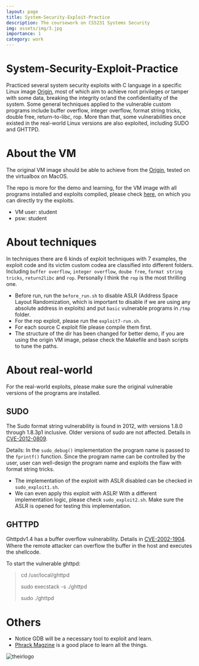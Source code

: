 ```yaml
---
layout: page
title: System-Security-Exploit-Practice
description: The coursework on CS5231 Systems Security
img: assets/img/3.jpg
importance: 1
category: work
---
```


# System-Security-Exploit-Practice
Practiced several system security exploits with C language in a specific Linux image [Origin](https://drive.google.com/file/d/16WntAiUy3R-uR8M0C4kWJUu8WNLqdfFf/view), most of which aim to achieve root privileges or tamper with some data, breaking the integrity or/and the confidentiality of the system.   Some general techniques applied to the vulnerable custom programs include buffer overflow, integer overflow, format string tricks,  double free, return-to-libc, rop.   More than that, some vulnerabilities once existed in the real-world Linux versions are also exploited, including SUDO and GHTTPD.

# About the VM
The original VM image should be able to achieve from the [Origin](https://drive.google.com/file/d/16WntAiUy3R-uR8M0C4kWJUu8WNLqdfFf/view), tested on the virtualbox on MacOS. 

The repo is more for the demo and learning, for the VM image with all programs installed and exploits compiled, please check [here](https://drive.google.com/file/d/1XL04BKWcssqwin-G9ZG-VCrRrRpBGdaj/view?usp=sharing), on which you can directly try the exploits.
* VM user: student
* psw: student

# About techniques
In techniques there are 6 kinds of exploit techniques with 7 examples, the exploit code and its victim custom codea are classified into different folders. Including `buffer overflow`, `integer overflow`, `doube free`, `format string tricks`, `return2libc` and `rop`. Personally I think the `rop` is the most thrilling one.
- Before run, run the `before_run.sh` to disable ASLR (Address Space Layout Randomization, which is important to disable if we are using any absolute address in exploits) and put `basic` vulnerable programs in `/tmp` folder.
- For the rop exploit, please run the `exploit7-run.sh`. 
- For each source C exploit file please compile them first.
- The structure of the dir has been changed for better demo, if you are using the origin VM image, pelase check the Makefile and bash scripts to tune the paths.

# About real-world
For the real-world exploits, please make sure the original vulnerable versions of the programs are installed.
## SUDO
The Sudo format string vulnerability is found in 2012, with versions 1.8.0 through 1.8.3p1 inclusive. Older versions of sudo are not affected. Details in [CVE-2012-0809](https://www.sudo.ws/security/advisories/sudo_debug/).

Details: In the `sudo_debug()` implementation the program name is passed to the `fprintf()` function. Since the program name can be controlled by the user, user can well-design the program name and exploits the flaw with format string tricks.

- The implementation of the exploit with ASLR disabled can be checked in `sudo_exploit1.sh`.
- We can even apply this exploit with ASLR! With a different implementation logic, please check `sudo_exploit2.sh`. Make sure the ASLR is opened for testing this implementation.

## GHTTPD
Ghttpdv1.4 has a buﬀer overﬂow vulnerability. Details in [CVE-2002-1904](https://nvd.nist.gov/vuln/detail/CVE-2002-1904). Where the remote attacker can overflow the buffer in the host and executes the shellcode.

To start the vulnerable ghttpd:
> cd    /usr/local/ghttpd
> 
> sudo    execstack    -s    ./ghttpd
>
> sudo    ./ghttpd

# Others
- Notice GDB will be a necessary tool to exploit and learn.
- [Phrack Magzine](http://www.phrack.org/) is a good place to learn all the things.

![theirlogo](http://www.phrack.org/images/phrack-logo.jpg)


<!-- Every project has a beautiful feature showcase page.
It's easy to include images in a flexible 3-column grid format.
Make your photos 1/3, 2/3, or full width.

To give your project a background in the portfolio page, just add the img tag to the front matter like so:

    ---
    layout: page
    title: project
    description: a project with a background image
    img: /assets/img/12.jpg
    ---

<div class="row">
    <div class="col-sm mt-3 mt-md-0">
        {% include figure.html path="assets/img/1.jpg" title="example image" class="img-fluid rounded z-depth-1" %}
    </div>
    <div class="col-sm mt-3 mt-md-0">
        {% include figure.html path="assets/img/3.jpg" title="example image" class="img-fluid rounded z-depth-1" %}
    </div>
    <div class="col-sm mt-3 mt-md-0">
        {% include figure.html path="assets/img/5.jpg" title="example image" class="img-fluid rounded z-depth-1" %}
    </div>
</div>
<div class="caption">
    Caption photos easily. On the left, a road goes through a tunnel. Middle, leaves artistically fall in a hipster photoshoot. Right, in another hipster photoshoot, a lumberjack grasps a handful of pine needles.
</div>
<div class="row">
    <div class="col-sm mt-3 mt-md-0">
        {% include figure.html path="assets/img/5.jpg" title="example image" class="img-fluid rounded z-depth-1" %}
    </div>
</div>
<div class="caption">
    This image can also have a caption. It's like magic.
</div>

You can also put regular text between your rows of images.
Say you wanted to write a little bit about your project before you posted the rest of the images.
You describe how you toiled, sweated, *bled* for your project, and then... you reveal it's glory in the next row of images.


<div class="row justify-content-sm-center">
    <div class="col-sm-8 mt-3 mt-md-0">
        {% include figure.html path="assets/img/6.jpg" title="example image" class="img-fluid rounded z-depth-1" %}
    </div>
    <div class="col-sm-4 mt-3 mt-md-0">
        {% include figure.html path="assets/img/11.jpg" title="example image" class="img-fluid rounded z-depth-1" %}
    </div>
</div>
<div class="caption">
    You can also have artistically styled 2/3 + 1/3 images, like these.
</div>


The code is simple.
Just wrap your images with `<div class="col-sm">` and place them inside `<div class="row">` (read more about the <a href="https://getbootstrap.com/docs/4.4/layout/grid/">Bootstrap Grid</a> system).
To make images responsive, add `img-fluid` class to each; for rounded corners and shadows use `rounded` and `z-depth-1` classes.
Here's the code for the last row of images above:

{% raw %}
```html
<div class="row justify-content-sm-center">
    <div class="col-sm-8 mt-3 mt-md-0">
        {% include figure.html path="assets/img/6.jpg" title="example image" class="img-fluid rounded z-depth-1" %}
    </div>
    <div class="col-sm-4 mt-3 mt-md-0">
        {% include figure.html path="assets/img/11.jpg" title="example image" class="img-fluid rounded z-depth-1" %}
    </div>
</div>
```
{% endraw %} -->
